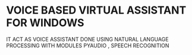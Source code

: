 # VOICE BASED VIRTUAL ASSISTANT FOR WINDOWS
IT ACT AS VOICE ASSISTANT
DONE USING NATURAL LANGUAGE PROCESSING 
WITH MODULES PYAUDIO , SPEECH RECOGNITION 
